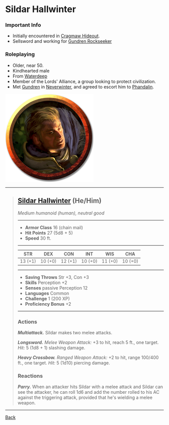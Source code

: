 # Sildar Hallwinter

### Important Info
 - Initially encountered in [Cragmaw Hideout](../locations/cragmaw-hideout.md#6-goblin-den).
 - Sellsword and working for [Gundren Rockseeker](gundren-rockseeker.md)

### Roleplaying
- Older, near 50.
- Kindhearted male
- From [Waterdeep](../locations/waterdeep.md)
- Member of the Lords' Alliance, a group looking to protect civilization.
- Met [Gundren](./gundren-rockseeker.md) in [Neverwinter](../locations/neverwinter.md), and agreed to escort him to [Phandalin](../locations/phandalin.md).


![Sildar Hallwinter](./images/sildar-hallwinter.webp)

___
>## [Sildar Hallwinter](https://5e.tools/bestiary.html#sildar%20hallwinter_lmop) (He/Him)
>*Medium humanoid (human), neutral good*
>___
>- **Armor Class** 16 (chain mail)
>- **Hit Points** 27 (5d8 + 5)
>- **Speed** 30 ft.
>___
>|STR|DEX|CON|INT|WIS|CHA|
>|:---:|:---:|:---:|:---:|:---:|:---:|
>|13 (+1)|10 (+0)|12 (+1)|10 (+0)|11 (+0)|10 (+0)|
>___
>- **Saving Throws** Str +3, Con +3
>- **Skills** Perception +2
>- **Senses** passive Perception 12
>- **Languages** Common
>- **Challenge** 1 (200 XP)
>- **Proficiency Bonus** +2
>___
>### Actions
>***Multiattack.*** Sildar makes two melee attacks.  
>
>***Longsword.*** *Melee Weapon Attack:* +3 to hit, reach 5 ft., one target. *Hit:* 5 (1d8 + 1) slashing damage.  
>
>***Heavy Crossbow.*** *Ranged Weapon Attack:* +2 to hit, range 100/400 ft., one target. *Hit:* 5 (1d10) piercing damage.  
>
>### Reactions
>***Parry.*** When an attacker hits Sildar with a melee attack and Sildar can see the attacker, he can roll 1d6 and add the number rolled to his AC against the triggering attack, provided that he's wielding a melee weapon.

---
[Back](./npcs.md)